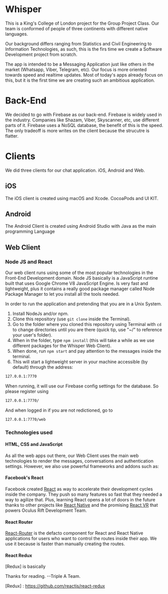 # Whisper 

This is a King's College of London project for the Group Project Class.
Our team is conformed of people of three continents with different native languages.

Our background differs ranging from Statistics and Civil Engineering to Information Technologies, as such, this is the firs time we create a Software Development project from scratch.

The app is intended to be a Messaging Application just like others in the market (Whatsapp, Viber, Telegram, etc).
Our focus is more oriented towards speed and realtime updates. Most of today's apps already focus on this, but it is the first time we are creating such an ambitious application.

# Back-End
We decided to go with Firebase as our back-end. Firebase is widely used in the industry. Companies like Shazam, Viber, Skyscanner, etc, use different parts of it.
Firebase uses a NoSQL database, the benefit of this is the speed. The only tradeoff is more writes on the client because the strucutre is flatter.


# Clients
We did three clients for our chat application. iOS, Android and Web. 

## iOS
The iOS client is created using macOS and Xcode. 
CocoaPods and UI KIT.

## Android
The Android Client is created using Android Studio with Java as the main programming Language

## Web Client

### Node JS and React
Our web client runs using some of the most popular technologies in the Front-End Development domain. 
Node JS basically is a JavaScript runtine built that uses Google Chrome V8 JavaScript Engine. Is very fast and lightweight, plus it contains a really good package manager called Node Package Manager to let you install all the tools needed.

In order to run the application and pretending that you are in a Unix System.
1. Install NodeJs and/or npm.
2. Clone this repository (use `git clone` inside the Terminal).
3. Go to the folder where you cloned this repository using Terminal with `cd` to change directories until you are there (quick tip, use "~/" to reference your user's folder).
4. When in the folder, type `npm install` (this will take a while as we use different packages for the Whisper Web Client).
5. When done, run `npm start` and pay attention to the messages inside the terminal.
6. This will start a lightweight server in your machine accessible (by default) through the address:
```sh
127.0.0.1:7770
```

When running, it will use our Firebase config settings for the database. So please register using 

```sh
127.0.0.1:7770/
```
And when logged in if you are not redictioned, go to 
```sh
127.0.0.1:7770/web
```

### Technologies used

#### HTML, CSS and JavaScript
As all the web apps out there, our Web Client uses the main web technologies to render the messages, conversations and authentication settings. However, we also use powerful frameworks and addons such as:

#### Facebook's React
Facebook created [React] as way to accelerate their development cycles inside the company. They push so many features so fast that they needed a way to agilize that. Plus, learning React opens a lot of doors in the future thanks to other projects like [React Native] and the promising [React VR] that powers Oculus Rift Development Team.

#### React Router
[React-Router] is the defacto component for React and React Native applications for users who want to control the routes inside their app. We use it because is faster than manually creating the routes.

#### React Redux
[Redux] is basically 

Thanks for reading.
--Triple A Team.

[React]: <https://facebook.github.io/react>
[React-Router]: <https://reacttraining.com/react-router/>
[React Native]: <https://facebook.github.io/react-native/>
[React VR]: <https://developer.oculus.com/blog/introducing-the-react-vr-pre-release/>
[Redux] : <https://github.com/reactjs/react-redux>
